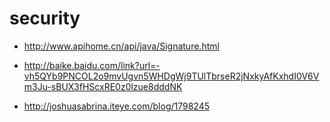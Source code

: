 # security

  - http://www.apihome.cn/api/java/Signature.html

  - http://baike.baidu.com/link?url=-vh5QYb9PNCOL2o9mvUgvn5WHDgWj9TUlTbrseR2jNxkyAfKxhdI0V6Vm3Ju-sBUX3fHScxRE0z0lzue8dddNK

  - http://joshuasabrina.iteye.com/blog/1798245

